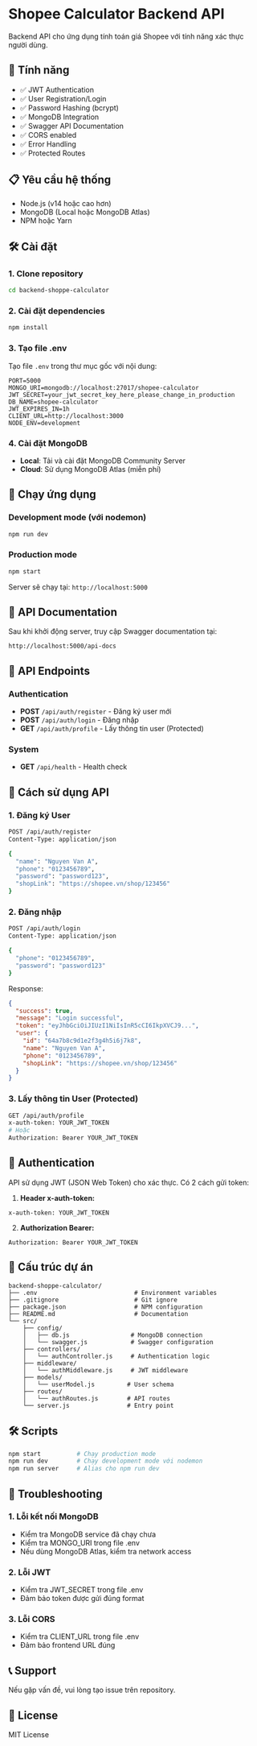 # Shopee Calculator Backend API

Backend API cho ứng dụng tính toán giá Shopee với tính năng xác thực người dùng.

## 🚀 Tính năng

- ✅ JWT Authentication
- ✅ User Registration/Login
- ✅ Password Hashing (bcrypt)
- ✅ MongoDB Integration
- ✅ Swagger API Documentation
- ✅ CORS enabled
- ✅ Error Handling
- ✅ Protected Routes

## 📋 Yêu cầu hệ thống

- Node.js (v14 hoặc cao hơn)
- MongoDB (Local hoặc MongoDB Atlas)
- NPM hoặc Yarn

## 🛠️ Cài đặt

### 1. Clone repository
```bash
cd backend-shoppe-calculator
```

### 2. Cài đặt dependencies
```bash
npm install
```

### 3. Tạo file .env
Tạo file `.env` trong thư mục gốc với nội dung:
```env
PORT=5000
MONGO_URI=mongodb://localhost:27017/shopee-calculator
JWT_SECRET=your_jwt_secret_key_here_please_change_in_production
DB_NAME=shopee-calculator
JWT_EXPIRES_IN=1h
CLIENT_URL=http://localhost:3000
NODE_ENV=development
```

### 4. Cài đặt MongoDB
- **Local**: Tải và cài đặt MongoDB Community Server
- **Cloud**: Sử dụng MongoDB Atlas (miễn phí)

## 🚀 Chạy ứng dụng

### Development mode (với nodemon)
```bash
npm run dev
```

### Production mode
```bash
npm start
```

Server sẽ chạy tại: `http://localhost:5000`

## 📖 API Documentation

Sau khi khởi động server, truy cập Swagger documentation tại:
```
http://localhost:5000/api-docs
```

## 🔗 API Endpoints

### Authentication
- **POST** `/api/auth/register` - Đăng ký user mới
- **POST** `/api/auth/login` - Đăng nhập
- **GET** `/api/auth/profile` - Lấy thông tin user (Protected)

### System
- **GET** `/api/health` - Health check

## 📝 Cách sử dụng API

### 1. Đăng ký User
```bash
POST /api/auth/register
Content-Type: application/json

{
  "name": "Nguyen Van A",
  "phone": "0123456789",
  "password": "password123",
  "shopLink": "https://shopee.vn/shop/123456"
}
```

### 2. Đăng nhập
```bash
POST /api/auth/login
Content-Type: application/json

{
  "phone": "0123456789",
  "password": "password123"
}
```

Response:
```json
{
  "success": true,
  "message": "Login successful",
  "token": "eyJhbGciOiJIUzI1NiIsInR5cCI6IkpXVCJ9...",
  "user": {
    "id": "64a7b8c9d1e2f3g4h5i6j7k8",
    "name": "Nguyen Van A",
    "phone": "0123456789",
    "shopLink": "https://shopee.vn/shop/123456"
  }
}
```

### 3. Lấy thông tin User (Protected)
```bash
GET /api/auth/profile
x-auth-token: YOUR_JWT_TOKEN
# Hoặc
Authorization: Bearer YOUR_JWT_TOKEN
```

## 🔐 Authentication

API sử dụng JWT (JSON Web Token) cho xác thực. Có 2 cách gửi token:

1. **Header x-auth-token:**
```
x-auth-token: YOUR_JWT_TOKEN
```

2. **Authorization Bearer:**
```
Authorization: Bearer YOUR_JWT_TOKEN
```

## 📁 Cấu trúc dự án

```
backend-shoppe-calculator/
├── .env                           # Environment variables
├── .gitignore                     # Git ignore
├── package.json                   # NPM configuration
├── README.md                      # Documentation
└── src/
    ├── config/
    │   ├── db.js                 # MongoDB connection
    │   └── swagger.js            # Swagger configuration
    ├── controllers/
    │   └── authController.js     # Authentication logic
    ├── middleware/
    │   └── authMiddleware.js     # JWT middleware
    ├── models/
    │   └── userModel.js         # User schema
    ├── routes/
    │   └── authRoutes.js        # API routes
    └── server.js                # Entry point
```

## 🛠️ Scripts

```bash
npm start          # Chạy production mode
npm run dev        # Chạy development mode với nodemon
npm run server     # Alias cho npm run dev
```

## 🐛 Troubleshooting

### 1. Lỗi kết nối MongoDB
- Kiểm tra MongoDB service đã chạy chưa
- Kiểm tra MONGO_URI trong file .env
- Nếu dùng MongoDB Atlas, kiểm tra network access

### 2. Lỗi JWT
- Kiểm tra JWT_SECRET trong file .env
- Đảm bảo token được gửi đúng format

### 3. Lỗi CORS
- Kiểm tra CLIENT_URL trong file .env
- Đảm bảo frontend URL đúng

## 📞 Support

Nếu gặp vấn đề, vui lòng tạo issue trên repository.

## 📄 License

MIT License
